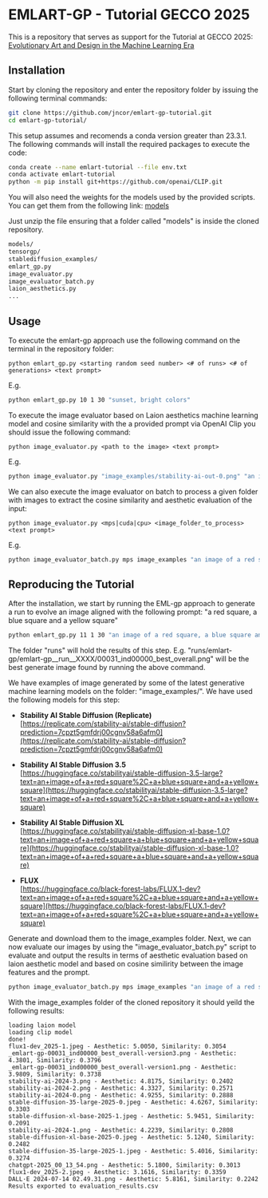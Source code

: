 # EMLART-GP - Tutorial GECCO 2025

This is a repository that serves as support for the Tutorial at GECCO 2025: [Evolutionary Art and Design in the Machine Learning Era](https://gecco-2025.sigevo.org/Tutorial?itemId=5120) 


## Installation

Start by cloning the repository and enter the repository folder by issuing the following terminal commands:

```bash
git clone https://github.com/jncor/emlart-gp-tutorial.git
cd emlart-gp-tutorial/
```

This setup assumes and recomends a conda version greater than 23.3.1. The following commands will install the required packages to execute the code:

```bash
conda create --name emlart-tutorial --file env.txt
conda activate emlart-tutorial
python -m pip install git+https://github.com/openai/CLIP.git
```


You will also need the weights for the models used by the provided scripts. You can get them from the following link:
[models](https://www.dropbox.com/s/vusdr3oo5htfqh9/models.zip?dl=1) 

Just unzip the file ensuring that a folder called "models" is inside the cloned repository. 
```bash
models/
tensorgp/
stablediffusion_examples/
emlart_gp.py
image_evaluator.py
image_evaluator_batch.py
laion_aesthetics.py
...
```

## Usage

To execute the emlart-gp approach use the following command on the terminal in the repository folder:

```console
python emlart_gp.py <starting random seed number> <# of runs> <# of generations> <text prompt>
```
E.g.
```bash
python emlart_gp.py 10 1 30 "sunset, bright colors" 
``` 

To execute the image evaluator based on Laion aesthetics machine learning model and cosine similarity with the a provided prompt via OpenAI Clip you should issue the following command:

```console
python image_evaluator.py <path to the image> <text prompt>
```
E.g.
```bash
python image_evaluator.py "image_examples/stability-ai-out-0.png" "an image of a red square, a blue square and a yellow square" 
```

We can also execute the image evaluator on batch to process a given folder with images to extract the cosine similarity and aesthetic evaluation of the input:

```console
python image_evaluator.py <mps|cuda|cpu> <image_folder_to_process> <text prompt>
```
E.g.

```bash
python image_evaluator_batch.py mps image_examples "an image of a red square, a blue square and a yellow square"
```


## Reproducing the Tutorial 

After the installation, we start by running the EML-gp approach to generate a run to evolve an image aligned with the following prompt: "a red square, a blue square and a yellow square" 

```bash
python emlart_gp.py 11 1 30 "an image of a red square, a blue square and a yellow square"
```
The folder "runs" will hold the results of this step. E.g. "runs/emlart-gp/emlart-gp__run__XXXX/00031_ind00000_best_overall.png" will be the best generate image found by running the above command.

We have examples of image generated by some of the latest generative machine learning models on the folder: "image_examples/". We have used the following models for this step:
- **Stability AI Stable Diffusion (Replicate)**  
  [https://replicate.com/stability-ai/stable-diffusion?prediction=7cpzt5gmfdrj00cgnv58a6afm0](https://replicate.com/stability-ai/stable-diffusion?prediction=7cpzt5gmfdrj00cgnv58a6afm0)

- **Stability AI Stable Diffusion 3.5**  
  [https://huggingface.co/stabilityai/stable-diffusion-3.5-large?text=an+image+of+a+red+square%2C+a+blue+square+and+a+yellow+square](https://huggingface.co/stabilityai/stable-diffusion-3.5-large?text=an+image+of+a+red+square%2C+a+blue+square+and+a+yellow+square)

- **Stability AI Stable Diffusion XL**  
  [https://huggingface.co/stabilityai/stable-diffusion-xl-base-1.0?text=an+image+of+a+red+square+a+blue+square+and+a+yellow+square](https://huggingface.co/stabilityai/stable-diffusion-xl-base-1.0?text=an+image+of+a+red+square+a+blue+square+and+a+yellow+square)

- **FLUX**  
  [https://huggingface.co/black-forest-labs/FLUX.1-dev?text=an+image+of+a+red+square%2C+a+blue+square+and+a+yellow+square](https://huggingface.co/black-forest-labs/FLUX.1-dev?text=an+image+of+a+red+square%2C+a+blue+square+and+a+yellow+square)


Generate and download them to the image_examples folder. Next, we can now evaluate our images by using the "image_evaluator_batch.py" script to evaluate and output the results in terms of aesthetic evaluation based on laion aesthetic model and based on cosine similirity between the image features and the prompt.

```bash
python image_evaluator_batch.py mps image_examples "an image of a red square, a blue square and a yellow square"
```

With the image_examples folder of the cloned repository it should yeild the following results:

```
loading laion model
loading clip model
done!
flux1-dev_2025-1.jpeg - Aesthetic: 5.0050, Similarity: 0.3054
_emlart-gp-00031_ind00000_best_overall-version3.png - Aesthetic: 4.3801, Similarity: 0.3796
_emlart-gp-00031_ind00000_best_overall-version1.png - Aesthetic: 3.9809, Similarity: 0.3738
stability-ai-2024-3.png - Aesthetic: 4.8175, Similarity: 0.2402
stability-ai-2024-2.png - Aesthetic: 4.3327, Similarity: 0.2571
stability-ai-2024-0.png - Aesthetic: 4.9255, Similarity: 0.2888
stable-diffusion-35-large-2025-0.jpeg - Aesthetic: 4.6267, Similarity: 0.3303
stable-diffusion-xl-base-2025-1.jpeg - Aesthetic: 5.9451, Similarity: 0.2091
stability-ai-2024-1.png - Aesthetic: 4.2239, Similarity: 0.2808
stable-diffusion-xl-base-2025-0.jpeg - Aesthetic: 5.1240, Similarity: 0.2482
stable-diffusion-35-large-2025-1.jpeg - Aesthetic: 5.4016, Similarity: 0.3274
chatgpt-2025_00_13_54.png - Aesthetic: 5.1800, Similarity: 0.3013
flux1-dev_2025-2.jpeg - Aesthetic: 3.1616, Similarity: 0.3359
DALL·E 2024-07-14 02.49.31.png - Aesthetic: 5.8161, Similarity: 0.2242
Results exported to evaluation_results.csv
```
